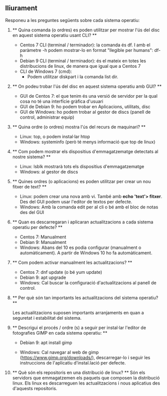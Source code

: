 ## lliurament

Responeu a les preguntes següents sobre cada sistema operatiu:

1. ** Quina comanda (o ordres) es poden utilitzar per mostrar l'ús del disc en aquest sistema operatiu usant CLI? **

   - Centos 7 CLI (terminal / terminador): la comanda és df. I amb el paràmetre -h podem mostrar-lo en format "llegible per humans": df-h
   - Debian 9 CLI (terminal / terminador): és el mateix en totes les distribucions de linux, de manera que igual que a Centos 7
   - CLI de Windows 7 (cmd):
        - Podem utilitzar diskpart i la comanda list dir.

2. ** On podeu trobar l'ús del disc en aquest sistema operatiu amb GUI? **

   - GUI de Centos 7: el que tenim és una versió de servidor per la qual cosa no té una interfície gràfica d'usuari
   - GUI de Debian 9: ho podem trobar en Aplicacions, utilitats, disc
   - GUI de Windows: ho podem trobar al gestor de discs (panell de control, administrar equip)

3. ** Quina ordre (o ordres) mostra l'ús del recurs de maquinari? **

   - Linux: top, o podem instal·lar htop
   - Windows: systeminfo (però té menys informació que top de linux)

4. ** Com podem mostrar els dispositius d'emmagatzematge detectats al nostre sistema? **

   - Linux: lsblk mostrarà tots els dispositius d'emmagatzematge
   - Windows: al gestor de discs

5. ** Quines ordres (o aplicacions) es poden utilitzar per crear un nou fitxer de text? **

   - Linux: podem crear una nova amb vi. També amb **echo 'text'> fitxer**. Des del GUI podem usar l'editor de textos per defecte.
   - Windows: Amb la comanda edit per al cli o bé amb el bloc de notas des del GUI

6. ** Quan es descarregaran i aplicaran actualitzacions a cada sistema operatiu per defecte? **

   - Centos 7: Manualment
   - Debian 9: Manualment
   - Windows: Abans del 10 es podia configurar (manualment o automàticament). A partir de Windows 10 ho fa automàticament.

7. ** Com podem activar manualment les actualitzacions? **

   - Centos 7: dnf update (o bé yum update)
   - Debian 9: apt upgrade
   - Windows: Cal buscar la configuració d'actualitzacions al panell de control.

8. ** Per què són tan importants les actualitzacions del sistema operatiu? **

   Les actualitzacions suposen importants arranjaments en quan a seguretat i estabilitat del sistema.

9. ** Descrigui el procés / ordre (s) a seguir per instal·lar l'editor de fotografies GIMP en cada sistema operatiu: **

   - Debian 9: apt install gimp

   - Windows: Cal navegar al web de gimp (https://www.gimp.org/downloads/), descarregar-lo i seguir les instruccions de l'aplicatiu d'instal.lació per defecte.

10. ** Què són els repositoris en una distribució de linux? **
    Són els servidors que emmagatzemen els paquets que composen la distribució linux. Els linux es descarreguen les actualitzacions i nous aplicatius des d'aquests repositoris.

